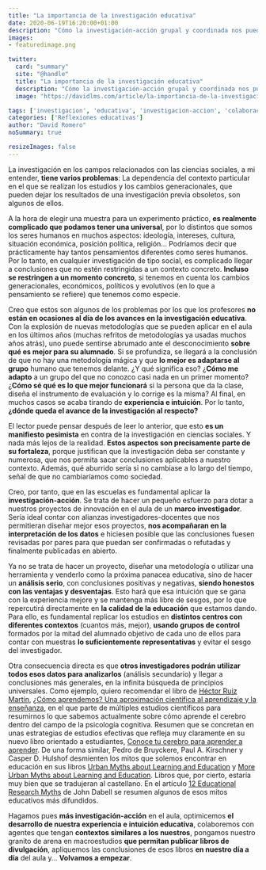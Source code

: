 ```yaml
---
title: "La importancia de la investigación educativa"
date: 2020-06-19T16:20:00+01:00
description: "Cómo la investigación-acción grupal y coordinada nos puede llevar a la mejora de la educación"
images:
- featuredimage.png

twitter:
  card: "summary"
  site: "@handle"
  title: "La importancia de la investigación educativa"
  description: "Cómo la investigación-acción grupal y coordinada nos puede llevar a la mejora de la educación"
  image: "https://davidlms.com/article/la-importancia-de-la-investigaci%C3%B3n-educativa/featuredimage.jpg"

tags: ['investigacion', 'educativa', 'investigacion-accion', 'colaboracion', 'innovacion', 'honestidad']
categories: ['Reflexiones educativas']
author: "David Romero"
noSummary: true

resizeImages: false
---
```

La investigación en los campos relacionados con las ciencias sociales, a mi entender, **tiene varios problemas**: La dependencia del contexto particular en el que se realizan los estudios y los cambios generacionales, que pueden dejar los resultados de una investigación previa obsoletos, son algunos de ellos.

A la hora de elegir una muestra para un experimento práctico, **es realmente complicado que podamos tener una universal**, por lo distintos que somos los seres humanos en muchos aspectos: ideología, intereses, cultura, situación económica, posición política, religión… Podríamos decir que prácticamente hay tantos pensamientos diferentes como seres humanos. Por lo tanto, en cualquier investigación de tipo social, es complicado llegar a conclusiones que no estén restringidas a un contexto concreto. **Incluso se restringen a un momento concreto**, si tenemos en cuenta los cambios generacionales, económicos, políticos y evolutivos (en lo que a pensamiento se refiere) que tenemos como especie.

Creo que estos son algunos de los problemas por los que los profesores **no están en ocasiones al día de los avances en la investigación educativa**. Con la explosión de nuevas metodologías que se pueden aplicar en el aula en los últimos años (muchas refritos de metodologías ya usadas muchos años atrás), uno puede sentirse abrumado ante el desconocimiento **sobre qué es mejor para su alumnado**. Si se profundiza, se llegará a la conclusión de que no hay una metodología mágica y que **lo mejor es adaptarse al grupo** humano que tenemos delante. ¿Y qué significa eso? ¿**Cómo me adapto** a un grupo del que no conozco casi nada en un primer momento? ¿**Cómo sé qué es lo que mejor funcionará** si la persona que da la clase, diseña el instrumento de evaluación y lo corrige es la misma? Al final, en muchos casos se acaba tirando de **experiencia e intuición**. Por lo tanto, **¿dónde queda el avance de la investigación al respecto?**

El lector puede pensar después de leer lo anterior, que esto **es un manifiesto pesimista** en contra de la investigación en ciencias sociales. Y nada más lejos de la realidad. **Estos aspectos son precisamente parte de su fortaleza**, porque justifican que la investigación deba ser constante y numerosa, que nos permita sacar conclusiones aplicables a nuestro contexto. Además, qué aburrido sería si no cambiase a lo largo del tiempo, señal de que no cambiaríamos como sociedad.

Creo, por tanto, que en las escuelas es fundamental aplicar la **investigación-acción**. Se trata de hacer un pequeño esfuerzo para dotar a nuestros proyectos de innovación en el aula de un **marco investigador**. Sería ideal contar con alianzas investigadores-docentes que nos permitieran diseñar mejor esos proyectos, **nos acompañaran en la interpretación de los datos** e hiciesen posible que las conclusiones fuesen revisadas por pares para que puedan ser confirmadas o refutadas y finalmente publicadas en abierto.

Ya no se trata de hacer un proyecto, diseñar una metodología o utilizar una herramienta y venderlo como la próxima panacea educativa, sino de hacer un **análisis serio**, con conclusiones positivas y negativas, **siendo honestos con las ventajas y desventajas**. Esto hará que esa intuición que se gana con la experiencia mejore y se mantenga más libre de sesgos, por lo que repercutirá directamente en **la calidad de la educación** que estamos dando. Para ello, es fundamental replicar los estudios en **distintos centros con diferentes contextos** (cuantos más, mejor), **usando grupos de control** formados por la mitad del alumnado objetivo de cada uno de ellos para contar con muestras **lo suficientemente representativas** y evitar el sesgo del investigador.

Otra consecuencia directa es que **otros investigadores podrán utilizar todos esos datos para analizarlos** (análisis secundario) y llegar a conclusiones más generales, en la infinita búsqueda de principios universales. Como ejemplo, quiero recomendar el libro de [Héctor Ruiz Martín](https://twitter.com/hruizmartin?lang=es),  [¿Cómo aprendemos? Una aproximación científica al aprendizaje y la enseñanza](https://www.grao.com/es/producto/como-aprendemos-ee001), en el que parte de múltiples estudios científicos para resumirnos lo que sabemos actualmente sobre cómo aprende el cerebro dentro del campo de la psicología cognitiva. Resumen que se concretan en unas estrategias de estudios efectivas que refleja muy claramente en su nuevo libro orientado a estudiantes, [Conoce tu cerebro para aprender a aprender](https://www.amazon.es/Conoce-cerebro-para-aprender/dp/8412213432/ref=pd_lpo_14_t_0/261-5173455-8035561?_encoding=UTF8&pd_rd_i=8412213432&pd_rd_r=b2def0e5-fdee-4ceb-98a1-3e747d38b363&pd_rd_w=zWQhR&pd_rd_wg=8el9f&pf_rd_p=4221015a-01c7-4a3d-a84d-985d938e9995&pf_rd_r=12BGTKBDCYK59ZHFN49Y&psc=1&refRID=12BGTKBDCYK59ZHFN49Y). De una forma similar, Pedro de Bruyckere, Paul A. Kirschner y Casper D. Hulshof desmienten los mitos que solemos encontrar en educación en sus libros [Urban Myths about Learning and Education](https://www.elsevier.com/books/urban-myths-about-learning-and-education/de-bruyckere/978-0-12-801537-7) y [More Urban Myths about Learning and Education](https://www.amazon.es/Urban-Myths-About-Learning-Education/dp/0815354584). Libros que, por cierto, estaría muy bien que se tradujeran al castellano. En el artículo [12 Educational Research Myths](https://www.teachertoolkit.co.uk/2017/12/26/20-research-myths/) de John Dabell se resumen algunos de esos mitos educativos más difundidos.

Hagamos pues **más investigación-acción** en el aula, optimicemos **el desarrollo de nuestra experiencia e intuición educativa**, colaboremos con agentes que tengan **contextos similares a los nuestros**, pongamos nuestro granito de arena en macroestudios **que permitan publicar libros de divulgación**, apliquemos las conclusiones de esos libros **en nuestro día a día** del aula y… **Volvamos a empezar**.